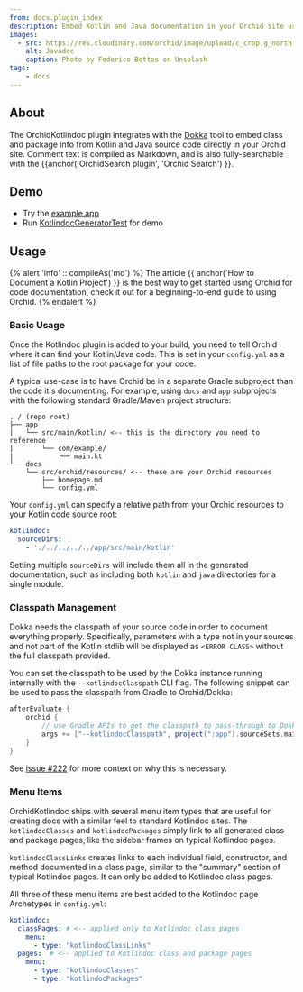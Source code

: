 ```yaml
---
from: docs.plugin_index
description: Embed Kotlin and Java documentation in your Orchid site using Dokka.
images:
  - src: https://res.cloudinary.com/orchid/image/upload/c_crop,g_north,h_1402,w_2666/c_scale,e_blur:150,w_300/v1550346159/plugins/kotlindoc.jpg
    alt: Javadoc
    caption: Photo by Federico Bottos on Unsplash
tags:
    - docs
---
```


## About

The OrchidKotlindoc plugin integrates with the [Dokka](https://github.com/Kotlin/dokka) tool to embed class and package 
info from Kotlin and Java source code directly in your Orchid site. Comment text is compiled as Markdown, and is also 
fully-searchable with the {{anchor('OrchidSearch plugin', 'Orchid Search') }}.

## Demo

- Try the [example app](https://github.com/JavaEden/OrchidTutorials/tree/master/kotlin-site)
- Run [KotlindocGeneratorTest](https://github.com/JavaEden/Orchid/blob/dev/plugins/OrchidKotlindoc/src/test/kotlin/com/eden/orchid/kotlindoc/KotlindocGeneratorTest.kt) for demo

## Usage

{% alert 'info' :: compileAs('md') %}
The article {{ anchor('How to Document a Kotlin Project') }} is the best way to get started using Orchid for code 
documentation, check it out for a beginning-to-end guide to using Orchid.
{% endalert %}

### Basic Usage

Once the Kotlindoc plugin is added to your build, you need to tell Orchid where it can find your Kotlin/Java code. This 
is set in your `config.yml` as a list of file paths to the root package for your code. 

A typical use-case is to have Orchid be in a separate Gradle subproject than the code it's documenting. For example, 
using `docs` and `app` subprojects with the following standard Gradle/Maven project structure:

```text
. / (repo root)
├── app
|   └── src/main/kotlin/ <-- this is the directory you need to reference
|       └── com/example/
|           └── main.kt
└── docs
    └── src/orchid/resources/ <-- these are your Orchid resources
        ├── homepage.md
        └── config.yml
```

Your `config.yml` can specify a relative path from your Orchid resources to your Kotlin code source root:

```yaml
kotlindoc:
  sourceDirs:
    - './../../../../app/src/main/kotlin'
```

Setting multiple `sourceDirs` will include them all in the generated documentation, such as including both `kotlin` and 
`java` directories for a single module.

### Classpath Management

Dokka needs the classpath of your source code in order to document everything properly. Specifically, parameters with a 
type not in your sources and not part of the Kotlin stdlib will be displayed as `<ERROR CLASS>` without the full 
classpath provided.

You can set the classpath to be used by the Dokka instance running internally with the `--kotlindocClasspath` CLI flag.
The following snippet can be used to pass the classpath from Gradle to Orchid/Dokka:

```groovy
afterEvaluate {
    orchid {
        // use Gradle APIs to get the classpath to pass-through to Dokka
        args += ["--kotlindocClasspath", project(":app").sourceSets.main.runtimeClasspath.getAsPath()]
    }
}
```

See [issue #222](https://github.com/JavaEden/Orchid/issues/222) for more context on why this is necessary.

### Menu Items

OrchidKotlindoc ships with several menu item types that are useful for creating docs with a similar feel to standard 
Kotlindoc sites. The `kotlindocClasses` and `kotlindocPackages` simply link to all generated class and package pages, 
like the sidebar frames on typical Kotlindoc pages. 

`kotlindocClassLinks` creates links to each individual field, constructor, and method documented in a class page, 
similar to the "summary" section of typical Kotlindoc pages. It can only be added to Kotlindoc class pages.

All three of these menu items are best added to the Kotlindoc page Archetypes in `config.yml`:

```yaml
kotlindoc:
  classPages: # <-- applied only to Kotlindoc class pages
    menu:
      - type: "kotlindocClassLinks"
  pages:  # <-- applied to Kotlindoc class and package pages
    menu:
      - type: "kotlindocClasses"
      - type: "kotlindocPackages"
```
